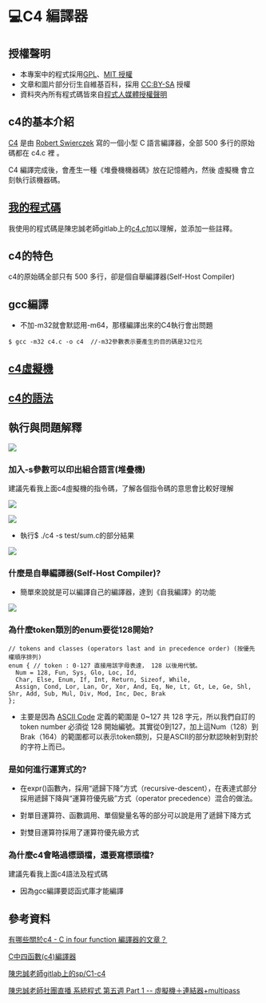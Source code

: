 # 💻C4 編譯器

## 授權聲明
* 本專案中的程式採用[GPL](https://github.com/nohano1l/sp109b/blob/main/note/finalexam/LICENCE)、[MIT 授權](https://zh.wikipedia.org/wiki/MIT%E8%A8%B1%E5%8F%AF%E8%AD%89)
* 文章和圖片部分衍生自維基百科，採用 [CC:BY-SA](https://zh.wikipedia.org/zh-hant/Wikipedia%3ACC_BY-SA_3.0%E5%8D%8F%E8%AE%AE%E6%96%87%E6%9C%AC) 授權
* 資料夾內所有程式碼皆來自[程式人媒體授權聲明](https://programmermedia.org/root/%E7%A8%8B%E5%BC%8F%E4%BA%BA%E5%AA%92%E9%AB%94/%E6%8E%88%E6%AC%8A.md)

## c4的基本介紹
[C4](https://github.com/rswier/c4) 是由 [Robert Swierczek](https://github.com/rswier/) 寫的一個小型 C 語言編譯器，全部 500 多行的原始碼都在 c4.c 裡 。

C4 編譯完成後，會產生一種《堆疊機機器碼》放在記憶體內，然後 虛擬機 會立刻執行該機器碼。

## [我的程式碼](https://github.com/nohano1l/sp109b/blob/main/note/finalexam/c4.c)

我使用的程式碼是陳忠誠老師gitlab上的[c4.c](https://gitlab.com/ccc109/sp/-/blob/master/C1-c4/c4.c)加以理解，並添加一些註釋。

## c4的特色

c4的原始碼全部只有 500 多行，卻是個自舉編譯器(Self-Host Compiler)

## gcc編譯

* 不加-m32就會默認用-m64，那樣編譯出來的C4執行會出問題

```
$ gcc -m32 c4.c -o c4  //-m32參數表示要產生的目的碼是32位元
```

## [c4虛擬機](https://github.com/nohano1l/sp109b/blob/main/note/finalexam/c4虛擬機.md)

## [c4的語法](https://github.com/nohano1l/sp109b/blob/main/note/finalexam/c4語法.md)

## 執行與問題解釋

![](https://nohano1l.github.io/sp109b/note/finalexam/picture/1.png)

### 加入-s參數可以印出組合語言(堆疊機)

建議先看我上面c4虛擬機的指令碼，了解各個指令碼的意思會比較好理解

![](https://nohano1l.github.io/sp109b/note/finalexam/picture/3.png)

![](https://nohano1l.github.io/sp109b/note/finalexam/picture/4.png)

* 執行$ ./c4 -s test/sum.c的部分結果

![](https://nohano1l.github.io/sp109b/note/finalexam/picture/5.png)

### 什麼是自舉編譯器(Self-Host Compiler)?

* 簡單來說就是可以編譯自己的編譯器，達到《自我編譯》的功能

![](https://nohano1l.github.io/sp109b/note/finalexam/picture/2.png)

### 為什麼token類別的enum要從128開始?
```
// tokens and classes (operators last and in precedence order) (按優先權順序排列)
enum { // token : 0-127 直接用該字母表達， 128 以後用代號。
  Num = 128, Fun, Sys, Glo, Loc, Id,
  Char, Else, Enum, If, Int, Return, Sizeof, While,
  Assign, Cond, Lor, Lan, Or, Xor, And, Eq, Ne, Lt, Gt, Le, Ge, Shl, Shr, Add, Sub, Mul, Div, Mod, Inc, Dec, Brak
};
```
* 主要是因為 [ASCII Code](https://zh.wikipedia.org/wiki/ASCII) 定義的範圍是 0~127 共 128 字元，所以我們自訂的 token number 必須從 128 開始編號。其實從0到127，加上這Num（128）到Brak（164）的範圍都可以表示token類別，只是ASCII的部分默認映射到對於的字符上而已。

### 是如何進行運算式的?

* 在expr()函數內，採用“遞歸下降”方式（recursive-descent），在表達式部分採用遞歸下降與“運算符優先級”方式（operator precedence）混合的做法。

* 對單目運算符、函數調用、單個變量名等的部分可以說是用了遞歸下降方式
* 對雙目運算符採用了運算符優先級方式

### 為什麼c4會略過標頭檔，還要寫標頭檔?

建議先看我上面c4語法及程式碼

* 因為gcc編譯要認函式庫才能編譯

## 參考資料
[有哪些關於c4 - C in four function 編譯器的文章？](https://www.zhihu.com/question/28249756)

[C中四函數(c4)編譯器](https://hackmd.io/@srhuang/Bkk2eY5ES)

[陳忠誠老師gitlab上的sp/C1-c4](https://gitlab.com/ccc109/sp/-/tree/master/C1-c4)

[陳忠誠老師社團直播 系統程式 第五週 Part 1 -- 虛擬機＋連結器+multipass](https://www.facebook.com/ccckmit/videos/10158852743611893)